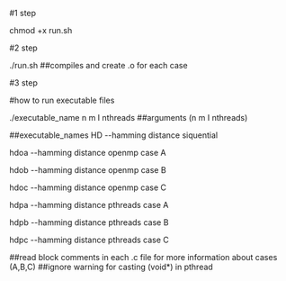 #1 step

chmod +x run.sh

#2 step

./run.sh ##compiles and create .o for each case

#3 step

#how to run executable files

./executable_name n m I nthreads  ##arguments (n m I nthreads)


##executable_names
HD --hamming distance siquential

hdoa --hamming distance openmp case A

hdob --hamming distance openmp case B

hdoc --hamming distance openmp case C

hdpa --hamming distance pthreads case A

hdpb --hamming distance pthreads case B

hdpc --hamming distance pthreads case C


##read block comments in each .c file for more information about cases (A,B,C)
##ignore warning for casting (void*) in pthread
